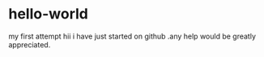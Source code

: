 # hello-world
my first attempt
hii i have just started on github .any help would be greatly appreciated.
